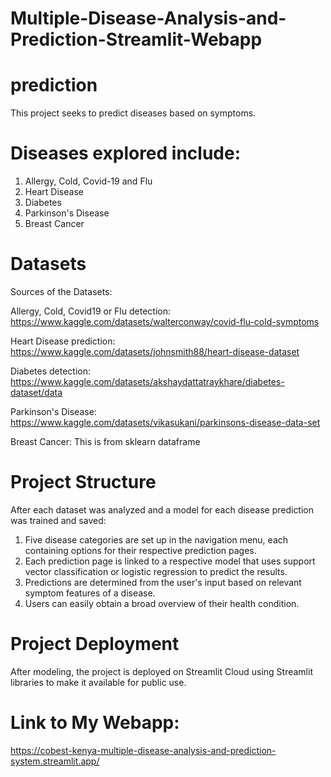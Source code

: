 # Multiple-Disease-Analysis-and-Prediction-Streamlit-Webapp

# prediction
This project seeks to predict diseases based on symptoms.

# Diseases explored include:
1. Allergy, Cold, Covid-19 and Flu
2. Heart Disease
3. Diabetes
4. Parkinson's Disease
5. Breast Cancer

# Datasets
Sources of the Datasets:

Allergy, Cold, Covid19 or Flu detection:
https://www.kaggle.com/datasets/walterconway/covid-flu-cold-symptoms

Heart Disease prediction:
https://www.kaggle.com/datasets/johnsmith88/heart-disease-dataset

Diabetes detection:
https://www.kaggle.com/datasets/akshaydattatraykhare/diabetes-dataset/data

Parkinson's Disease:
https://www.kaggle.com/datasets/vikasukani/parkinsons-disease-data-set

Breast Cancer: This is from sklearn dataframe


# Project Structure
After each dataset was analyzed and a model for each disease prediction was trained and saved:
1. Five disease categories are set up in the navigation menu, each containing options for their respective prediction pages.
2. Each prediction page is linked to a respective model that uses support vector classification or logistic regression to predict the results.
3. Predictions are determined from the user's input based on relevant symptom features of a disease.
4. Users can easily obtain a broad overview of their health condition.

# Project Deployment
After modeling, the project is deployed on Streamlit Cloud using Streamlit libraries to make it available for public use.

# Link to My Webapp:
https://cobest-kenya-multiple-disease-analysis-and-prediction-system.streamlit.app/


